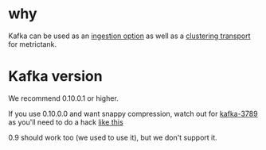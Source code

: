 # why

Kafka can be used as an [ingestion option](https://github.com/raintank/metrictank/blob/master/docs/inputs.md) as well as a [clustering transport](https://github.com/raintank/metrictank/blob/master/docs/clustering.md) for metrictank.

# Kafka version

We recommend 0.10.0.1 or higher.

If you use 0.10.0.0 and want snappy compression, watch out for [kafka-3789](https://issues.apache.org/jira/browse/KAFKA-3789) as you'll need to do a hack [like this](https://github.com/raintank/raintank-docker/commit/e98883b08f343d896a3333801f16c7a603e89422)

0.9 should work too (we used to use it), but we don't support it.

